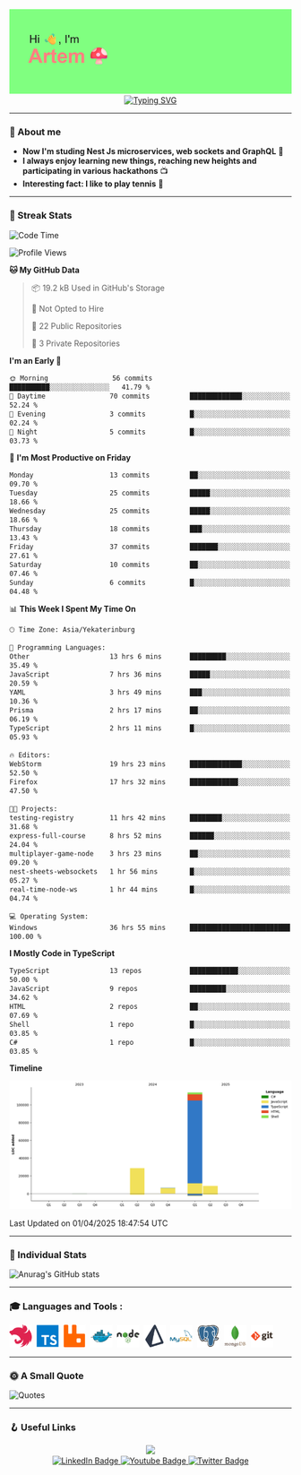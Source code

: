<div id="header" align="center">
  <img src="https://github.com/CurlyBattery/CurlyBattery/blob/master/header.png?raw=true" alt="альтернативный текст">
  <a href="https://git.io/typing-svg"><img src="https://readme-typing-svg.demolab.com?font=Fira+Code&pause=1000&color=2BF777&width=435&lines=I've+been+doing+backend+programming+;on+Nest+JS+for+13+months+now" alt="Typing SVG" /></a>
</div>

---

### :otter: About me 
- __Now I'm studing Nest Js microservices, web sockets and GraphQL__ 🧩
- __I always enjoy learning new things, reaching new heights and participating in various hackathons__ 📺
- __Interesting fact: I like to play tennis__ 🏓

---

### :monorail: Streak Stats 

<!--START_SECTION:waka-->
![Code Time](http://img.shields.io/badge/Code%20Time-571%20hrs%2026%20mins-blue)

![Profile Views](http://img.shields.io/badge/Profile%20Views-65-blue)

**🐱 My GitHub Data** 

> 📦 19.2 kB Used in GitHub's Storage 
 > 
> 🚫 Not Opted to Hire
 > 
> 📜 22 Public Repositories 
 > 
> 🔑 3 Private Repositories 
 > 
**I'm an Early 🐤** 

```text
🌞 Morning                56 commits          ██████████░░░░░░░░░░░░░░░   41.79 % 
🌆 Daytime                70 commits          █████████████░░░░░░░░░░░░   52.24 % 
🌃 Evening                3 commits           █░░░░░░░░░░░░░░░░░░░░░░░░   02.24 % 
🌙 Night                  5 commits           █░░░░░░░░░░░░░░░░░░░░░░░░   03.73 % 
```
📅 **I'm Most Productive on Friday** 

```text
Monday                   13 commits          ██░░░░░░░░░░░░░░░░░░░░░░░   09.70 % 
Tuesday                  25 commits          █████░░░░░░░░░░░░░░░░░░░░   18.66 % 
Wednesday                25 commits          █████░░░░░░░░░░░░░░░░░░░░   18.66 % 
Thursday                 18 commits          ███░░░░░░░░░░░░░░░░░░░░░░   13.43 % 
Friday                   37 commits          ███████░░░░░░░░░░░░░░░░░░   27.61 % 
Saturday                 10 commits          ██░░░░░░░░░░░░░░░░░░░░░░░   07.46 % 
Sunday                   6 commits           █░░░░░░░░░░░░░░░░░░░░░░░░   04.48 % 
```


📊 **This Week I Spent My Time On** 

```text
🕑︎ Time Zone: Asia/Yekaterinburg

💬 Programming Languages: 
Other                    13 hrs 6 mins       █████████░░░░░░░░░░░░░░░░   35.49 % 
JavaScript               7 hrs 36 mins       █████░░░░░░░░░░░░░░░░░░░░   20.59 % 
YAML                     3 hrs 49 mins       ███░░░░░░░░░░░░░░░░░░░░░░   10.36 % 
Prisma                   2 hrs 17 mins       ██░░░░░░░░░░░░░░░░░░░░░░░   06.19 % 
TypeScript               2 hrs 11 mins       █░░░░░░░░░░░░░░░░░░░░░░░░   05.93 % 

🔥 Editors: 
WebStorm                 19 hrs 23 mins      █████████████░░░░░░░░░░░░   52.50 % 
Firefox                  17 hrs 32 mins      ████████████░░░░░░░░░░░░░   47.50 % 

🐱‍💻 Projects: 
testing-registry         11 hrs 42 mins      ████████░░░░░░░░░░░░░░░░░   31.68 % 
express-full-course      8 hrs 52 mins       ██████░░░░░░░░░░░░░░░░░░░   24.04 % 
multiplayer-game-node    3 hrs 23 mins       ██░░░░░░░░░░░░░░░░░░░░░░░   09.20 % 
nest-sheets-websockets   1 hr 56 mins        █░░░░░░░░░░░░░░░░░░░░░░░░   05.27 % 
real-time-node-ws        1 hr 44 mins        █░░░░░░░░░░░░░░░░░░░░░░░░   04.74 % 

💻 Operating System: 
Windows                  36 hrs 55 mins      █████████████████████████   100.00 % 
```

**I Mostly Code in TypeScript** 

```text
TypeScript               13 repos            ████████████░░░░░░░░░░░░░   50.00 % 
JavaScript               9 repos             █████████░░░░░░░░░░░░░░░░   34.62 % 
HTML                     2 repos             ██░░░░░░░░░░░░░░░░░░░░░░░   07.69 % 
Shell                    1 repo              █░░░░░░░░░░░░░░░░░░░░░░░░   03.85 % 
C#                       1 repo              █░░░░░░░░░░░░░░░░░░░░░░░░   03.85 % 
```



**Timeline**

![Lines of Code chart](https://raw.githubusercontent.com/CurlyBattery/CurlyBattery/master/assets/bar_graph.png)


 Last Updated on 01/04/2025 18:47:54 UTC
<!--END_SECTION:waka-->

---

### :slot_machine: Individual Stats 
![Anurag's GitHub stats](https://github-readme-stats.vercel.app/api?username=CurlyBattery&hide=contribs,prs&theme=dracula)

---

### :mortar_board: Languages and Tools :
<div>
  <img src="https://github.com/devicons/devicon/blob/master/icons/nestjs/nestjs-original.svg" title="Nest" alt="Nest" width="40" height="40"/>&nbsp;
  <img src="https://github.com/devicons/devicon/blob/master/icons/typescript/typescript-plain.svg" title="TypeScript" alt="TypeScript" width="40" height="40"/>&nbsp;
  <img src="https://github.com/devicons/devicon/blob/master/icons/rabbitmq/rabbitmq-original.svg" title="Rabbit" alt="RabbitMQ" width="40" height="40"/>&nbsp;
  <img src="https://github.com/devicons/devicon/blob/master/icons/docker/docker-original.svg" title="Docker" alt="Docker" width="40" height="40"/>&nbsp;
  <img src="https://github.com/devicons/devicon/blob/master/icons/nodejs/nodejs-original-wordmark.svg" title="NodeJS" alt="NodeJS" width="40" height="40"/>&nbsp;
  <img src="https://github.com/devicons/devicon/blob/master/icons/prisma/prisma-original.svg" title="Prisma"  alt="Prisma" width="40" height="40"/>&nbsp;
  <img src="https://github.com/devicons/devicon/blob/master/icons/mysql/mysql-original-wordmark.svg" title="MySQL"  alt="MySQL" width="40" height="40"/>&nbsp;
  <img src="https://github.com/devicons/devicon/blob/master/icons/postgresql/postgresql-original.svg" title="PostgreSQL"  alt="PostgreSQL" width="40" height="40"/>&nbsp;
  <img src="https://github.com/devicons/devicon/blob/master/icons/mongodb/mongodb-original-wordmark.svg" title="MongoDB" alt="MongoDB" width="40" height="40"/>&nbsp;
  <img src="https://github.com/devicons/devicon/blob/master/icons/git/git-original-wordmark.svg" title="Git" **alt="Git" width="40" height="40"/>
</div>

---

### :sun_with_face: A Small Quote
![Quotes](https://quotes-github-readme.vercel.app/api?type=horizontal&theme=dark)

---

### :hook: Useful Links 
<div align="center">
  <img src="https://media2.giphy.com/media/v1.Y2lkPTc5MGI3NjExdG1qb3M0MHpyZmczeDJoZzR4Z2lvcXBydDhpejNpb3Zoc2NoM2lnaCZlcD12MV9pbnRlcm5hbF9naWZfYnlfaWQmY3Q9Zw/FXynzLoP14IHsnfGmO/giphy.gif" height="300">
  
  <div id="badges">
  <a href="your-linkedin-URL">
    <img src="https://img.shields.io/badge/LinkedIn-blue?style=for-the-badge&logo=linkedin&logoColor=white" alt="LinkedIn Badge"/>
  </a>
  <a href="your-youtube-URL">
    <img src="https://img.shields.io/badge/YouTube-red?style=for-the-badge&logo=youtube&logoColor=white" alt="Youtube Badge"/>
  </a>
  <a href="your-twitter-URL">
    <img src="https://img.shields.io/badge/Twitter-blue?style=for-the-badge&logo=twitter&logoColor=white" alt="Twitter Badge"/>
  </a>
